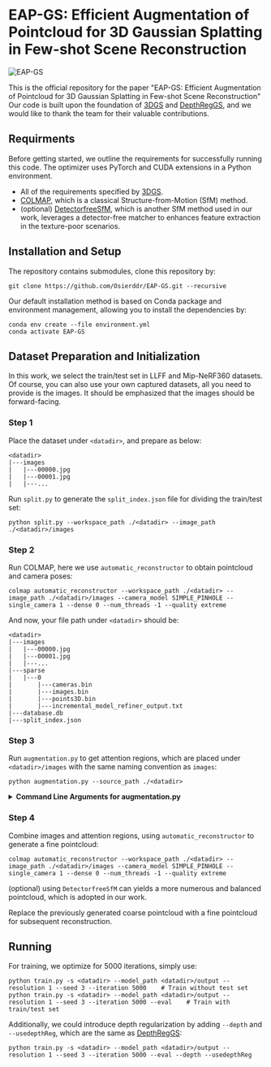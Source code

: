 # EAP-GS: Efficient Augmentation of Pointcloud for 3D Gaussian Splatting in Few-shot Scene Reconstruction

![EAP-GS](assets/pipeline.png)

This is the official repository for the paper "EAP-GS: Efficient Augmentation of Pointcloud for 3D Gaussian Splatting in Few-shot Scene Reconstruction"
Our code is built upon the foundation of [3DGS](https://github.com/graphdeco-inria/gaussian-splatting) and [DepthRegGS](https://github.com/robot0321/DepthRegularizedGS), and we would like to thank the team for their valuable contributions.

## Requirments
Before getting started, we outline the requirements for successfully running this code. The optimizer uses PyTorch and CUDA extensions in a Python environment.
- All of the requirements specified by [3DGS](https://github.com/graphdeco-inria/gaussian-splatting?tab=readme-ov-file#optimizer).
- [COLMAP](https://github.com/colmap/colmap), which is a classical Structure-from-Motion (SfM) method.
- (optional) [DetectorfreeSfM](https://github.com/zju3dv/DetectorFreeSfM), which is another SfM method used in our work, leverages a detector-free matcher to enhances feature extraction in the texture-poor scenarios.

## Installation and Setup
The repository contains submodules, clone this repository by:
```shell
git clone https://github.com/Osierddr/EAP-GS.git --recursive
```

Our default installation method is based on Conda package and environment management, allowing you to install the dependencies by:
```shell
conda env create --file environment.yml
conda activate EAP-GS
```

## Dataset Preparation and Initialization
In this work, we select the train/test set in LLFF and Mip-NeRF360 datasets. Of course, you can also use your own captured datasets, all you need to provide is the images. It should be emphasized that the images should be forward-facing.

### Step 1
Place the dataset under `<datadir>`, and prepare as below:
```
<datadir>
|---images
|   |---00000.jpg
|   |---00001.jpg
|   |---...
```
Run `split.py` to generate the `split_index.json` file for dividing the train/test set:
```shell
python split.py --workspace_path ./<datadir> --image_path ./<datadir>/images
```

### Step 2
Run COLMAP, here we use `automatic_reconstructor` to obtain pointcloud and camera poses:
```shell
colmap automatic_reconstructor --workspace_path ./<datadir> --image_path ./<datadir>/images --camera_model SIMPLE_PINHOLE --single_camera 1 --dense 0 --num_threads -1 --quality extreme
```
And now, your file path under `<datadir>` should be:
```
<datadir>
|---images
|   |---00000.jpg
|   |---00001.jpg
|   |---...
|---sparse
|   |---0
|       |---cameras.bin
|       |---images.bin
|       |---points3D.bin
|       |---incremental_model_refiner_output.txt
|---database.db
|---split_index.json
```

### Step 3
Run `augmentation.py` to get attention regions, which are placed under `<datadir>/images` with the same naming convention as `images`:
```shell
python augmentation.py --source_path ./<datadir>
```
<details>
<summary><span style="font-weight: bold;">Command Line Arguments for augmentation.py</span></summary>

  #### --source_path
  Path to the source directory containing images.
  #### --eps
  The maximum distance between two samples for one to be considered as in the neighborhood of the other. (```15``` by default).
  #### --min_samples
  The number of samples in a neighborhood for a point to be considered as a core point. (```10``` by default).
  #### --radius
  The radius of region around attention point. (```10``` by default).

</details>

### Step 4
Combine images and attention regions, using `automatic_reconstructor` to generate a fine pointcloud:
```shell
colmap automatic_reconstructor --workspace_path ./<datadir> --image_path ./<datadir>/images --camera_model SIMPLE_PINHOLE --single_camera 1 --dense 0 --num_threads -1 --quality extreme
```
(optional) using `DetectorfreeSfM` can yields a more numerous and balanced pointcloud, which is adopted in our work.

Replace the previously generated coarse pointcloud with a fine pointcloud for subsequent reconstruction.

## Running
For training, we optimize for 5000 iterations, simply use:
```shell
python train.py -s <datadir> --model_path <datadir>/output --resolution 1 --seed 3 --iteration 5000    # Train without test set
python train.py -s <datadir> --model_path <datadir>/output --resolution 1 --seed 3 --iteration 5000 --eval    # Train with train/test set
```

Additionally, we could introduce depth regularization by adding `--depth` and `--usedepthReg`, which are the same as [DepthRegGS](https://github.com/robot0321/DepthRegularizedGS):
```shell
python train.py -s <datadir> --model_path <datadir>/output --resolution 1 --seed 3 --iteration 5000 --eval --depth --usedepthReg
```
